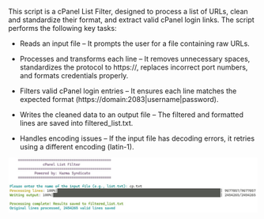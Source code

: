 This script is a cPanel List Filter, designed to process a list of URLs, clean and standardize their format, and extract valid cPanel login links. The script performs the following key tasks:

* Reads an input file – It prompts the user for a file containing raw URLs.

* Processes and transforms each line – It removes unnecessary spaces, standardizes the protocol to https://, replaces incorrect port numbers, and formats credentials properly.

* Filters valid cPanel login entries – It ensures each line matches the expected format (https://domain:2083|username|password).

* Writes the cleaned data to an output file – The filtered and formatted lines are saved into filtered_list.txt.

* Handles encoding issues – If the input file has decoding errors, it retries using a different encoding (latin-1).


![Alt text](https://raw.githubusercontent.com/cpkarma/img/main/cp-filter.jpg)
